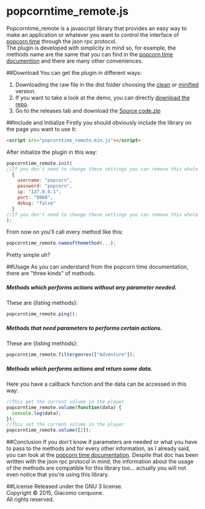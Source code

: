 # popcorntime_remote.js
Popcorntime_remote is a javascript library that provides an easy way to make an application or whatever you want to control the interface of [popcorn time](https://popcorntime.io/) through the json rpc protocol.<br>
The plugin is developed with simplicity in mind so, for example, the methods name are the same that you can find in the [popcorn time documention](https://git.popcorntime.io/popcorntime/desktop/blob/master/docs/json-rpc-api.md) and there are many other conveniences.

##Download
You can get the plugin in different ways:

1. Downloading the raw file in the dist folder choosing the [clean]() or [minified]() version.
2. If you want to take a look at the demo, you can directly [download the repo](https://github.com/giacomocerquone/jQuery.popcorntime_remote/archive/master.zip).
3. Go to the releases tab and download the [Source code.zip]()

##Include and Initialize
Firstly you should obviously include the library on the page you want to use it:
```html
<script src="popcorntime_remote.min.js"></script>
```
After initialize the plugin in this way:
```javascript
popcorntime_remote.init(
//If you don't need to change these settings you can remove this whole part
  {
    username: "popcorn",
    password: "popcorn",
    ip: "127.0.0.1",
    port: "8008",
    debug: "false"
  }
//If you don't need to change these settings you can remove this whole part
);
```
From now on you'll call every method like this:
```javascript
popcorntime_remote.nameofthemethod(...);
```
Pretty simple uh?

##Usage
As you can understand from the popcorn time documentation, there are "three kinds" of methods.

##### Methods which performs actions without any parameter needed.<br>
These are {listing methods}:<br>
```javascript
popcorntime_remote.ping();
```
##### Methods that need parameters to performs certain actions.<br>
These are {listing methods}:<br>
```javascript
popcorntime_remote.filtergenres(["Adventure"]);
```
##### Methods which performs actions and return some data.<br>
Here you have a callback function and the data can be accessed in this way:
```javascript
//This get the current volume in the player
popcorntime_remote.volume(function(data) {
  console.log(data);
});
//This set the current volume in the player
popcorntime_remote.volume([2]);
```

##Conclusion
If you don't know if parameters are needed or what you have to pass to the methods and for every other information, as I already said, you can look at the [popcorn time documentation](https://git.popcorntime.io/popcorntime/desktop/blob/master/docs/json-rpc-api.md). Despite that doc has been written with the json rpc protocol in mind, the information about the usage of the methods are compatible for this library too... actually you will not even notice that you're using this library.

##License
Released under the GNU 3 license.<br>
Copyright © 2015, Giacomo cerquone.<br>
All rights reserved.
